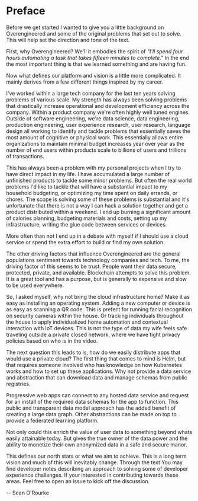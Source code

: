 # Preface

Before we get started I wanted to give you a little background on Overengineered and some of the 
original problems that set out to solve. This will help set the direction and tone of the
text.

First, why Overengineered? We'll it embodies the spirit of *"I'll spend four hours automating a 
task that takes fifteen minutes to complete."* In the end the most important thing is that we 
learned something and are having fun. 

Now what defines our platform and vision is a little more complicated. It mainly derives from a
few different things inspired by my career.

I've worked within a large tech company for the last ten years solving problems of various scale. 
My strength has always been solving problems that drastically increase operational and development
efficiency across the company. Within a product company we're often highly well tuned engines.
Outside of software engineering, we're data science, data engineering, production engineering, 
user experience research, user research, language design all working to identify and tackle 
problems that essentially saves the most amount of cognitive or physical work. This essentially 
allows entire organizations to maintain minimal budget increases year over year as the number of 
end users within products scale to billions of users and trillions of transactions.

This has always been a problem with my personal projects when I try to have direct impact in my 
life. I have accumulated a large number of unfinished products to tackle some minor problems.
But often the real world problems I'd like to tackle that will have a substantial impact to my 
household budgeting, or optimizing my time spent on daily errands, or chores. The scope is solving 
some of these problems is substantial and it's unfortunate that there is not a way I can hack a 
solution together and get a product distributed within a weekend. I end up burning a significant 
amount of calories planning, budgeting materials and costs, setting up my infrastructure, writing 
the glue code between services or devices.

More often than not I end up in a debate with myself if I should use a cloud service or spend the 
extra effort to build or find my own solution.

The other driving factors that influence Overengineered are the general populations sentiment 
towards technology companies and tech. To me, the driving factor of this seems to be trust. People
want their data secure, protected, private, and available. Blockchain attempts to solve this 
problem. It is a great tool and has a purpose, but is generally to expensive and slow to be used
everywhere.

So, I asked myself, why not bring the cloud infrastructure home? Make it as easy as Installing an
operating system. Adding a new computer or device is as easy as scanning a QR code. This is 
prefect for running facial recognition on security cameras within the house. Or tracking 
individuals throughout the house to apply individualized home automation and contextual 
interaction with IoT devices. This is not the type of data my wife feels safe traveling outside a 
private closed network, where we have tight privacy policies based on who is in the video.

The next question this leads to is, how do we easily distribute apps that would use a private
cloud? The first thing that comes to mind is Helm, but that requires someone involved who has 
knowledge on how Kubernetes works and how to set up these applications. Why not provide a data 
service and abstraction that can download data and manage schemas from public registries.

Progressive web apps can connect to any hosted data service and request for an install of the 
required data schemas for the app to function. This public and transparent data model approach has 
the added benefit of creating a large data graph. Other abstractions can be made on top to provide 
a federated learning platform. 

Not only could this enrich the value of user data to something beyond whats easily attainable 
today. But gives the true owner of the data power and the ability to monetize their own anonymized
data in a safe and secure manor.

This defines our north stars or what we aim to achieve. This is a long term vision and much of 
this will inevitably change. Through the text You may find developer notes describing an approach 
to solving some of developer experience challenges. If your interested in contributing 
towards these areas. Feel free to open an issue to kick off the discussion.

-- Sean O'Rourke
